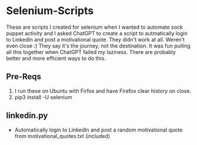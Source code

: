 # Selenium-Scripts

These are scripts I created for selenium when I wanted to automate sock puppet activity and I asked ChatGPT to create a script to autmatically login to LinkedIn and post a motivational quote. They didn't work at all.  Weren't even close :)  They say it's the journey, not the destination.  It was fun pulling all this together when ChatGPT failed my laziness. There are probably better and more efficient ways to do this.

## Pre-Reqs
1. I run these on Ubuntu with Firfox and have Firefox clear history on close.
2. pip3 install -U selenium

## linkedin.py
- Automatically login to LinkedIn and post a random motivational quote from motivational_quotes.txt (included)
